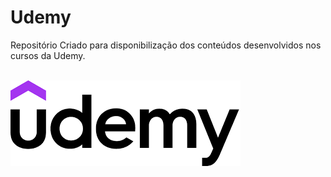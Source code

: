 # Udemy
Repositório Criado para disponibilização dos conteúdos desenvolvidos nos cursos da Udemy.

</br>
<img src="https://github.com/k3n3dfelix/Udemy/blob/main/udemy.png"/>

